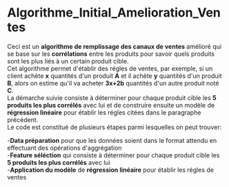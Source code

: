 # Algorithme_Initial_Amelioration_Ventes

Ceci est un __algorithme de remplissage des canaux de ventes__ amélioré qui se base sur les __corrélations__ entre les produits pour savoir quels produits sont les plus liés à un certain produit cible.  
Cet algorithme permet d'établir des régles de ventes, par exemple, si un client achète __x__ quantités d'un produit __A__ et il achète __y__ quantités d'un produit __B__, alors on estime qu'il va acheter __3x+2b__ quantités d'un autre produit noté __C__.  
La démarche suivie consiste à déterminer pour chaque produit cible les __5 produits les plus corrélés__ avec lui et de construire ensuite un modèle de __régression linéaire__ pour établir les régles citées dans le paragraphe précédent.  
Le code est constitué de plusieurs étapes parmi lesquelles on peut trouver:  

-__Data préparation__ pour que les données soient dans le format attendu en effectuant des opérations d'aggrégation  
-__Feature séléction__ qui consiste à déterminer pour chaque produit cible les __5 produits les plus corrélés__ avec lui  
-__Application du modèle__ de __régression linéaire__ pour établir les régles de ventes  

